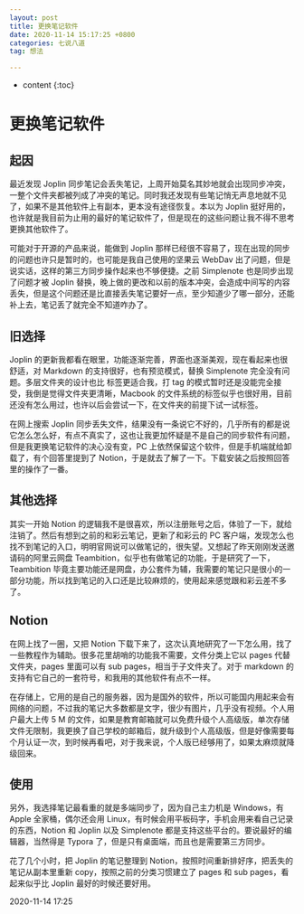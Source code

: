 ```yaml
---
layout: post
title: 更换笔记软件
date: 2020-11-14 15:17:25 +0800
categories: 七说八道
tag: 想法

---
```


* content
{:toc}


# 更换笔记软件

## 起因

最近发现 Joplin 同步笔记会丢失笔记，上周开始莫名其妙地就会出现同步冲突，一整个文件夹都被列成了冲突的笔记。同时我还发现有些笔记悄无声息地就不见了，如果不是其他软件上有副本，更本没有途径恢复。本以为 Joplin 挺好用的，也许就是我目前为止用的最好的笔记软件了，但是现在的这些问题让我不得不思考更换其他软件了。

可能对于开源的产品来说，能做到 Joplin 那样已经很不容易了，现在出现的同步的问题也许只是暂时的，也可能是我自己使用的坚果云 WebDav 出了问题，但是说实话，这样的第三方同步操作起来也不够便捷。之前 Simplenote 也是同步出现了问题才被 Joplin 替换，晚上做的更改和以前的版本冲突，会造成中间写的内容丢失，但是这个问题还是比直接丢失笔记要好一点，至少知道少了哪一部分，还能补上去，笔记丢了就完全不知道咋办了。

## 旧选择

Joplin 的更新我都看在眼里，功能逐渐完善，界面也逐渐美观，现在看起来也很舒适，对 Markdown 的支持很好，也有预览模式，替换 Simplenote 完全没有问题。多层文件夹的设计也比 标签更适合我，打 tag 的模式暂时还是没能完全接受，我倒是觉得文件夹更清晰，Macbook 的文件系统的标签似乎也很好用，目前还没有怎么用过，也许以后会尝试一下，在文件夹的前提下试一试标签。

在网上搜索 Joplin 同步丢失文件，结果没有一条说它不好的，几乎所有的都是说它怎么怎么好，有点不真实了，这也让我更加怀疑是不是自己的同步软件有问题，但是我更换笔记软件的决心没有变，PC 上依然保留这个软件，但是手机端就给卸载了，有个回答里提到了 Notion，于是就去了解了一下。下载安装之后按照回答里的操作了一番。

## 其他选择

其实一开始 Notion 的逻辑我不是很喜欢，所以注册账号之后，体验了一下，就给注销了。然后有想到之前的和彩云笔记，更新了和彩云的 PC 客户端，发现怎么也找不到笔记的入口，明明官网说可以做笔记的，很失望。又想起了昨天刚刚发送邀请码的阿里云网盘 Teambition，似乎也有做笔记的功能，于是研究了一下，Teambition 毕竟主要功能还是网盘，办公套件为辅，我需要的笔记只是很小的一部分功能，所以找到笔记的入口还是比较麻烦的，使用起来感觉跟和彩云差不多了。

## Notion

在网上找了一圈，又把 Notion 下载下来了，这次认真地研究了一下怎么用，找了一些教程作为辅助。很多花里胡哨的功能我不需要，文件分类上它以 pages 代替文件夹，pages 里面可以有 sub pages，相当于子文件夹了。对于 markdown 的支持有它自己的一套符号，和我用的其他软件有点不一样。

在存储上，它用的是自己的服务器，因为是国外的软件，所以可能国内用起来会有网络的问题，不过我的笔记大多数都是文字，很少有图片，几乎没有视频。个人用户最大上传 5 M 的文件，如果是教育邮箱就可以免费升级个人高级版，单次存储文件无限制，我更换了自己学校的邮箱后，就升级到个人高级版，但是好像需要每个月认证一次，到时候再看吧，对于我来说，个人版已经够用了，如果太麻烦就降级回来。

## 使用

另外，我选择笔记最看重的就是多端同步了，因为自己主力机是 Windows，有 Apple 全家桶，偶尔还会用 Linux，有时候会用平板码字，手机会用来看自己记录的东西，Notion 和 Joplin 以及 Simplenote 都是支持这些平台的。要说最好的编辑器，当然得是 Typora 了，但是只有桌面端，而且也是需要第三方同步。

花了几个小时，把 Joplin 的笔记整理到 Notion，按照时间重新排好序，把丢失的笔记从副本里重新 copy，按照之前的分类习惯建立了 pages 和 sub pages，看起来似乎比 Joplin 最好的时候还要好用。

2020-11-14 17:25